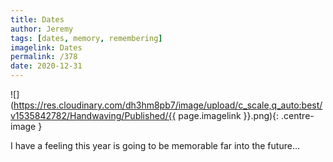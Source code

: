 ```yaml
---
title: Dates
author: Jeremy
tags: [dates, memory, remembering]
imagelink: Dates
permalink: /378
date: 2020-12-31
---
```


![](https://res.cloudinary.com/dh3hm8pb7/image/upload/c_scale,q_auto:best/v1535842782/Handwaving/Published/{{ page.imagelink }}.png){: .centre-image }

I have a feeling this year is going to be memorable far into the future...
